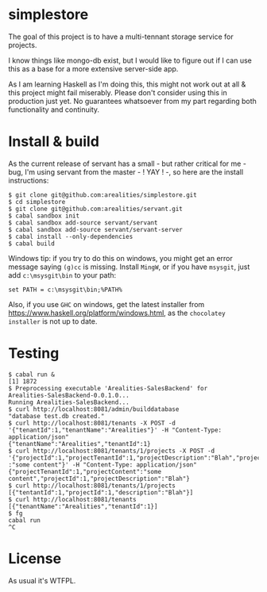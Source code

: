 # simplestore

The goal of this project is to have a multi-tennant storage service for projects.

I know things like mongo-db exist, but I would like to figure out if I can use
this as a base for a more extensive server-side app.

As I am learning Haskell as I'm doing this, this might not work out at all &
this project might fail miserably. Please don't consider using this in production
just yet. No guarantees whatsoever from my part regarding both functionality and
continuity.

# Install & build

As the current release of servant has a small - but rather critical for me -
bug, I'm using servant from the master - ! YAY ! -, so here are the install
instructions:

    $ git clone git@github.com:arealities/simplestore.git
    $ cd simplestore
    $ git clone git@github.com:arealities/servant.git
    $ cabal sandbox init
    $ cabal sandbox add-source servant/servant
    $ cabal sandbox add-source servant/servant-server
    $ cabal install --only-dependencies
    $ cabal build

Windows tip: if you try to do this on windows, you might get an error message
saying `(g)cc` is missing. Install `MingW`, or if you have `msysgit`, just add
`c:\msysgit\bin` to your path:

    set PATH = c:\msysgit\bin;%PATH%

Also, if you use `GHC` on windows, get the latest installer from https://www.haskell.org/platform/windows.html, as the `chocolatey installer` is not up to date.

# Testing


    $ cabal run &
    [1] 1872
    $ Preprocessing executable 'Arealities-SalesBackend' for
    Arealities-SalesBackend-0.0.1.0...
    Running Arealities-SalesBackend...
    $ curl http://localhost:8081/admin/builddatabase
    "database test.db created."
    $ curl http://localhost:8081/tenants -X POST -d '{"tenantId":1,"tenantName":"Arealities"}' -H "Content-Type: application/json"
    {"tenantName":"Arealities","tenantId":1}
    $ curl http://localhost:8081/tenants/1/projects -X POST -d '{"projectId":1,"projectTenantId":1,"projectDescription":"Blah","projectContent"
    :"some content"}' -H "Content-Type: application/json"
    {"projectTenantId":1,"projectContent":"some content","projectId":1,"projectDescription":"Blah"}
    $ curl http://localhost:8081/tenants/1/projects
    [{"tentantId":1,"projectId":1,"description":"Blah"}]
    $ curl http://localhost:8081/tenants
    [{"tenantName":"Arealities","tenantId":1}]
    $ fg
    cabal run
    ^C

# License

As usual it's WTFPL.
